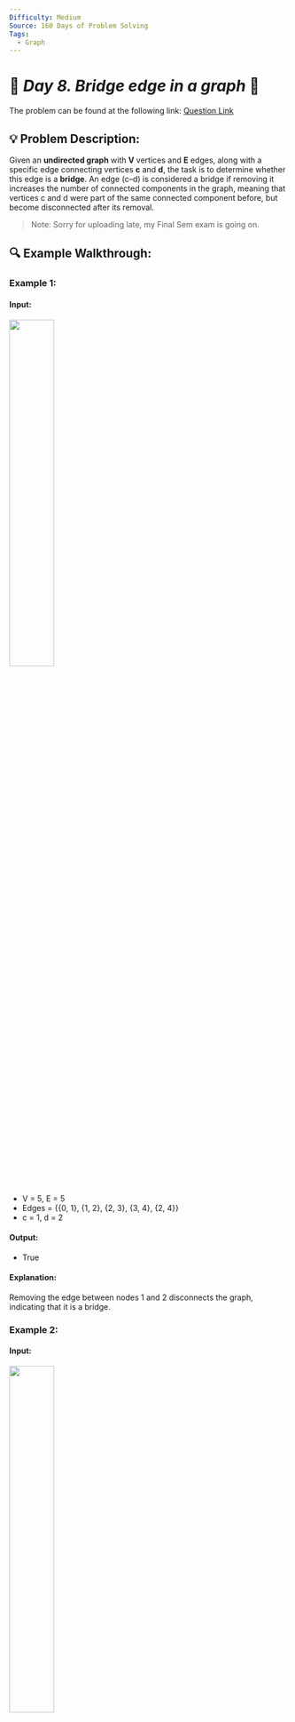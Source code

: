 ```yaml
---
Difficulty: Medium
Source: 160 Days of Problem Solving
Tags:
  - Graph
---
```


# 🚀 _Day 8. Bridge edge in a graph_ 🧠


The problem can be found at the following link: [Question Link](https://www.geeksforgeeks.org/batch/gfg-160-problems/track/graph-gfg-160/problem/bridge-edge-in-graph)

## 💡 **Problem Description:**

Given an **undirected graph** with **V** vertices and **E** edges, along with a specific edge connecting vertices **c** and **d**, the task is to determine whether this edge is a **bridge**. An edge (c–d) is considered a bridge if removing it increases the number of connected components in the graph, meaning that vertices c and d were part of the same connected component before, but become disconnected after its removal.

> Note: Sorry for uploading late, my Final Sem exam is going on.

## 🔍 **Example Walkthrough:**

### **Example 1:**

#### **Input:**

<img src="https://github.com/user-attachments/assets/1630b101-9fdd-4c26-958e-986c0b274e33" width="40%">


- V = 5, E = 5
- Edges = {{0, 1}, {1, 2}, {2, 3}, {3, 4}, {2, 4}}
- c = 1, d = 2

#### **Output:**
- True

#### **Explanation:**
Removing the edge between nodes 1 and 2 disconnects the graph, indicating that it is a bridge.

### **Example 2:**

#### **Input:**

<img src="https://github.com/user-attachments/assets/09149db6-b08f-4974-9996-b4d0c6115979" width="40%">


- V = 5, E = 5
- Edges = {{0, 1}, {1, 2}, {2, 3}, {3, 4}, {2, 4}}
- c = 2, d = 4

#### **Output:**
- False

#### **Explanation:**
Removing the edge between nodes 2 and 4 does not affect the connectivity of the graph, indicating that it is not a bridge.

<img src="https://github.com/user-attachments/assets/c88756b4-e3ce-4fc1-b9c1-df4c8677abab" width="40%">


## **Constraints:**
- $1 \leq V, E \leq 10^5$
- $0 \leq c, d \leq V-1$

## 🎯 **My Approach:**

To determine if the edge (c, d) is a bridge, we can use the following approach:

1. **Graph Representation:** Represent the graph using an adjacency list for efficient traversal.

2. **Depth First Search (DFS):** Perform a DFS traversal to check the connectivity between nodes c and d after temporarily removing the edge (c, d).

3. **Connectivity Check:**
   - Temporarily remove the edge (c, d) from the graph.
   - Use DFS starting from node c to see if node d is still reachable.
   - If node d is not reachable from node c after removing the edge, then the edge (c, d) is a bridge.

### **Algorithm Steps:**

1. **Build the Adjacency List:** Construct the adjacency list from the given list of edges.

2. **Remove the Edge (c, d):** Temporarily remove the edge by not including it in the adjacency list.

3. **DFS Traversal:**
   - Initialize a visited array to keep track of visited nodes.
   - Start DFS traversal from node c.
   - Mark all reachable nodes from c as visited.

4. **Check Reachability of d:**
   - After the DFS traversal, check if node d has been visited.
   - If node d is not visited, it means removing the edge (c, d) disconnects node d from node c, indicating that the edge is a bridge.

5. **Restore the Edge (c, d):** After the check, restore the edge to its original state in the adjacency list.

## 🕒 **Time and Auxiliary Space Complexity**

- **Expected Time Complexity:** O(V + E), as we perform a DFS traversal which visits each vertex and edge once.
- **Expected Auxiliary Space Complexity:** O(V), due to the space required for the visited array and the recursion stack during DFS.

## 📝 **Solution Code**

## **Code (C++)**

```cpp
class Solution {
  public:
    void dfs(vector<vector<int>> &adj, int u, vector<bool> &vis) {
        vis[u] = true;
        for (int v : adj[u])
            if (!vis[v]) dfs(adj, v, vis);
    }

    bool isBridge(int V, vector<vector<int>> &edges, int c, int d) {
        vector<vector<int>> adj(V);
        for (auto &e : edges)
            if (!(e[0] == c && e[1] == d || e[0] == d && e[1] == c))
                adj[e[0]].push_back(e[1]), adj[e[1]].push_back(e[0]);
        vector<bool> vis(V);
        dfs(adj, c, vis);
        return !vis[d];
    }
};
```

<details>
<summary><h2 align="center">⚡ Alternative Approaches</h2></summary>

## 📊 **2️⃣ Tarjan’s Algorithm for Bridge Detection**

#### **Algorithm Steps:**

1. Convert edge list to adjacency list.
2. Perform DFS traversal and track discovery time `tin[u]` and lowest reachable time `low[u]`.
3. For every node, update the `low` value based on its descendants.
4. An edge `(u, v)` is a **bridge** if `low[v] > tin[u]`.

```cpp
class Solution {
    int timer;
    bool dfs(int u, int p, vector<int> adj[], vector<int> &tin, vector<int> &low, int c, int d) {
        tin[u] = low[u] = ++timer;
        for (int v : adj[u]) {
            if (v == p) continue;
            if (!tin[v]) {
                if (dfs(v, u, adj, tin, low, c, d)) return true;
                low[u] = min(low[u], low[v]);
                if ((u == c && v == d || u == d && v == c) && low[v] > tin[u]) return true;
            } else low[u] = min(low[u], tin[v]);
        }
        return false;
    }
public:
    bool isBridge(int V, vector<vector<int>> &edges, int c, int d) {
        vector<int> adj[V], tin(V), low(V);
        for (auto &e : edges) adj[e[0]].push_back(e[1]), adj[e[1]].push_back(e[0]);
        timer = 0;
        for (int i = 0; i < V; i++)
            if (!tin[i] && dfs(i, -1, adj, tin, low, c, d))
                return true;
        return false;
    }
};
```

#### 📝 **Complexity Analysis:**

- **Time Complexity:** `O(V + E)`
- **Space Complexity:** `O(V + E)` (Adjacency list + recursion stack)

#### ✅ **Why This Approach?**

Efficient for detecting **all** bridges in a graph in one pass. The fastest method if this is done repeatedly or on large graphs.


## 📊 **3️⃣ Remove Edge + DFS Reachability Check (Iterative)**

#### **Algorithm Steps:**

1. Build an adjacency list excluding the edge `(c, d)`.
2. Perform an **iterative DFS** using a stack starting from node `c`.
3. If `d` is not reachable from `c`, then `(c, d)` is a bridge.

```cpp
class Solution {
public:
    bool isBridge(int V, vector<vector<int>> &edges, int c, int d) {
        vector<vector<int>> adj(V);
        for (auto &e : edges)
            if (!(e[0] == c && e[1] == d || e[0] == d && e[1] == c))
                adj[e[0]].push_back(e[1]), adj[e[1]].push_back(e[0]);
        vector<bool> vis(V, false);
        stack<int> st;
        st.push(c);
        while (!st.empty()) {
            int u = st.top(); st.pop();
            if (vis[u]) continue;
            vis[u] = true;
            for (int v : adj[u]) if (!vis[v]) st.push(v);
        }
        return !vis[d];
    }
};
```

#### 📝 **Complexity Analysis:**

- **Time Complexity:** `O(V + E)`
- **Space Complexity:** `O(V + E)` (Adjacency list + visited + stack)

#### ✅ **Why This Approach?**

Simple to implement and avoids recursion limits; best when only one edge needs checking, not all bridges.


### 🆚 **Comparison of Approaches**

| **Approach**                         | ⏱️ **Time Complexity** | 🗂️ **Space Complexity** | ✅ **Pros**                                      | ⚠️ **Cons**                           |
|-------------------------------------|-------------------------|--------------------------|--------------------------------------------------|----------------------------------------|
| **Tarjan’s Algorithm**              | 🟢 O(V + E)              | 🟡 O(V + E)               | Fastest for multiple bridge queries              | More complex; recursive                |
| **Remove Edge + DFS (Recursive)**   | 🟢 O(V + E)              | 🟢 O(V + E)               | Intuitive; easier to write                       | Recursion depth limits                 |
| **Remove Edge + DFS (Iterative)**   | 🟢 O(V + E)              | 🟡 O(V + E)               | Stack-based; avoids recursion                    | Slightly more verbose                  |

✅ **Best Choice?**

- **Use Tarjan’s** when multiple bridge checks or global bridge detection is needed.
- **Use DFS-based** methods for one-time or simpler cases.

</details>


## **Code (Java)**

```java
class Solution {
    void dfs(List<List<Integer>> g, boolean[] vis, int u) {
        vis[u] = true;
        for (int v : g.get(u)) if (!vis[v]) dfs(g, vis, v);
    }

    public boolean isBridge(int V, int[][] edges, int c, int d) {
        List<List<Integer>> g = new ArrayList<>();
        for (int i = 0; i < V; i++) g.add(new ArrayList<>());
        for (int[] e : edges)
            if (!(e[0] == c && e[1] == d || e[0] == d && e[1] == c)) {
                g.get(e[0]).add(e[1]);
                g.get(e[1]).add(e[0]);
            }
        boolean[] vis = new boolean[V];
        dfs(g, vis, c);
        return !vis[d];
    }
}
```


## **Code (Python)**

```python
class Solution:
    def dfs(self, g, vis, u):
        vis[u] = 1
        for v in g[u]:
            if not vis[v]: self.dfs(g, vis, v)

    def isBridge(self, V, edges, c, d):
        g = [[] for _ in range(V)]
        for u, v in edges:
            if (u, v) != (c, d) and (v, u) != (c, d):
                g[u].append(v)
                g[v].append(u)
        vis = [0] * V
        self.dfs(g, vis, c)
        return not vis[d]
```

## 🎯 **Contribution and Support:**

For discussions, questions, or doubts related to this solution, feel free to connect on LinkedIn: [Any Questions](https://www.linkedin.com/in/patel-hetkumar-sandipbhai-8b110525a/). Let’s make this learning journey more collaborative!

⭐ **If you find this helpful, please give this repository a star!** ⭐

---

<div align="center">
  <h3><b>📍Visitor Count</b></h3>
</div>

<p align="center">
  <img src="https://profile-counter.glitch.me/Hunterdii/count.svg" />
</p>
